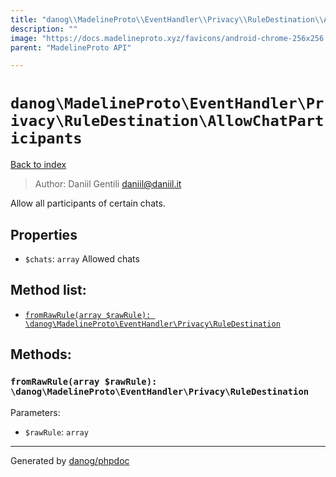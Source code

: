 ```yaml
---
title: "danog\\MadelineProto\\EventHandler\\Privacy\\RuleDestination\\AllowChatParticipants: Allow all participants of certain chats."
description: ""
image: "https://docs.madelineproto.xyz/favicons/android-chrome-256x256.png"
parent: "MadelineProto API"

---
```

# `danog\MadelineProto\EventHandler\Privacy\RuleDestination\AllowChatParticipants`
[Back to index](../../../../../index.html)

> Author: Daniil Gentili <daniil@daniil.it>  
  

Allow all participants of certain chats.  



## Properties
* `$chats`: `array` Allowed chats

## Method list:
* [`fromRawRule(array $rawRule): \danog\MadelineProto\EventHandler\Privacy\RuleDestination`](#fromrawrule)

## Methods:
### `fromRawRule(array $rawRule): \danog\MadelineProto\EventHandler\Privacy\RuleDestination`




Parameters:

* `$rawRule`: `array`   



---
Generated by [danog/phpdoc](https://phpdoc.daniil.it)
